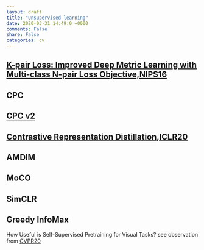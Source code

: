 ```yaml
---
layout: draft
title: "Unsupervised learning"
date: 2020-03-31 14:49:0 +0000
comments: False
share: False
categories: cv
---
```

<!--

https://www.zhihu.com/question/355779873

https://loewex.github.io/GreedyInfoMax.html


-->
## [K-pair Loss: Improved Deep Metric Learning with Multi-class N-pair Loss Objective,NIPS16](https://papers.nips.cc/paper/6200-improved-deep-metric-learning-with-multi-class-n-pair-loss-objective)


## CPC

## [CPC v2](https://arxiv.org/pdf/1905.09272.pdf)

## [Contrastive Representation Distillation,ICLR20](https://hobbitlong.github.io/CRD/)

## AMDIM

## MoCO

## SimCLR

## Greedy InfoMax


How Useful is Self-Supervised Pretraining for Visual Tasks? see observation from [CVPR20](https://arxiv.org/abs/2003.14323)







